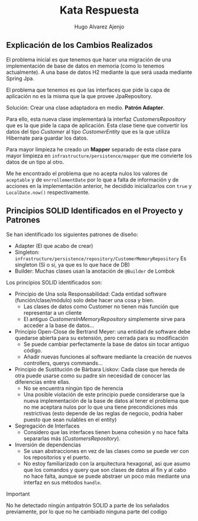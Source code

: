 <h1 align="center">Kata Respuesta</h1>
<p align="center">Hugo Alvarez Ajenjo</p>

## Explicación de los Cambios Realizados

El problema inicial es que tenemos que hacer una migración de una implementación de base de datos en memoria (como lo
tenemos actualmente). A una base de datos H2 mediante la que será usada mediante Spring Jpa.

El problema que tenemos es que las interfaces que pide la capa de aplicación no es la misma que la que provee
JpaRepository.

Solución: Crear una clase adaptadora en medio. **Patrón Adapter**.

Para ello, esta nueva clase implementará la interfaz _CustomersRepository_ que es la que pide la capa de aplicación.
Esta clase tiene que convertir los datos del tipo _Customer_ al tipo _CustomerEntity_ que es la que utiliza Hibernate
para guardar los datos.

Para mayor limpieza he creado un **Mapper** separado de esta clase para mayor limpieza en
`infrastructure/persistence/mapper` que me convierte los datos de un tipo al otro.

Me he encontrado el problema que no acepta nulos los valores de `aceptable` y de `enrrollementDate` por lo que a falta
de información y de acciones en la implementación anterior, he decidido inicializarlos con `true` y `LocalDate.now()`
respectivamente.

## Principios SOLID Identificados en el Proyecto y Patrones

Se han identificado los siguientes patrones de diseño:

- Adapter (El que acabo de crear)
- Singleton: `infrastructure/persistence/repository/CustomerMemoryRepository` Es singleton (Si o si, ya que es lo que
  hace de DB)
- Builder: Muchas clases usan la anotación de `@Builder` de Lombok

Los principios SOLID identificados son:

- Principio de Una sola Responsabilidad: Cada entidad software (función/clase/módulo) solo debe hacer una cosa y bien.
    - Las clases de datos como Customer no tienen más función que representar a un cliente
    - El antiguo _CustomersInMemoryRepository_ simplemente sirve para acceder a la base de datos...
- Principio Open-Close de Bertrand Meyer: una entidad de software debe quedarse abierta para su extensión, pero cerrada
  para su modificación
    - Se puede cambiar perfectamente la base de datos sin tocar antiguo código.
    - Añadir nuevas funciones al software mediante la creación de nuevos controllers, querys commands...
- Principio de Sustitución de Bárbara Liskov: Cada clase que hereda de otra puede usarse como su padre sin necesidad de
  conocer las diferencias entre ellas.
    - No se encuentra ningún tipo de herencia
    - Una posible violación de este principio puede considerarse que la nueva implementación de la base de datos al
      tener el problema que no me aceptara nulos por lo que una tiene precondiciones más restrictivas (esto depende de
      las reglas de negocio, podría haber puesto que sean nulables en el entity)
- Segregación de Interfaces
    - Considero que las interfaces tienen buena cohesión y no hace falta separarlas más (_CustomersRepository_).
- Inversión de dependencias
    - Se usan abstracciones en vez de las clases como se puede ver con los repositorios y el puerto.
    - No estoy familiarizado con la arquitectura hexagonal, asi que asumo que los comandos y query que son clases de
      datos al fin y al cabo no hace falta, aunque se puede abstraer un poco más mediante una interfaz en sus métodos `handle`.

>[!important]
> No he detectado ningún antipatrón SOLID a parte de los señalados previamente, por lo que no he cambiado ninguna parte del codigo